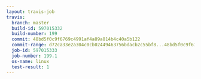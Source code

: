 ```yaml
---
layout: travis-job
travis:
  branch: master
  build-id: 597015332
  build-number: 199
  commit: 48bd5f0c9f6769c4991af4a89a814b4c40a5b122
  commit-range: d72ca33e2a304c0cb02449463756bdacb2c55bf8...48bd5f0c9f6769c4991af4a89a814b4c40a5b122
  job-id: 597015333
  job-number: 199.1
  os-name: linux
  test-result: 1
---
```

